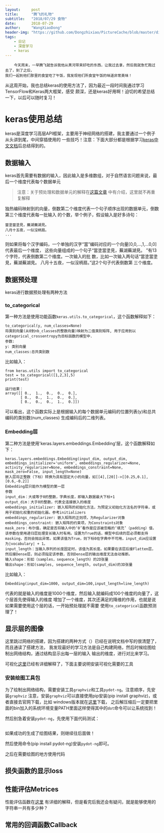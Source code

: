 ```yaml
---
layout:     post
title:      "腾飞的礼物"
subtitle:   "2018/07/29 食物"
date:       2018-07-29
author:     "WangXiaoDong"
header-img: "https://github.com/Dongzhixiao/PictureCache/blob/master/diaryPic/20180729.jpg?raw=true"
tags:
    - 日记
    - 深度学习
    - keras
---
```



```
    今天周末，一早腾飞就告诉我他从黑河带来好吃的东西，让我过去拿，然后我就急忙跑过去了，到了之后，
我们一起到他们那里的食堂吃了午饭，我发现他们所食堂午饭的味道非常美味！
```

从这周开始，我也总结keras的使用方法了，因为最近一段时间我通过学习TensorFlow和Keras两大框架，感受
颇深，还是keras好用啊！迫切的希望总结一下，以后可以随时复习！

# keras使用总结
keras是深度学习高层API框架，主要用于神经网络的搭建，我主要通过一个例子从头讲到尾，中间穿插使用的
一些技巧！注意：下面大部分都是根据学习<a target="_blank" href="http://keras-cn.readthedocs.io/en/latest/">keras中文文档</a>后总结得到的。

## 数据输入

keras首先需要有数据的输入，因此输入是多维数组，对于自然语言问题来说，最后一个维度代表每个数据单元
>注意：关于预处理和数据单元的解释在<a target="_blank" href="https://dongzhixiao.github.io/2018/07/21/so-hot/">这篇文章</a>
中有介绍，这里就不再重复解释

独热编码映射到的向量，倒数第二个维度代表一个句子顺序出现的数据单元，倒数第三个维度代表每一批输入
的个数，举个例子，假设输入是好多诗句：

```
當塗當塗見，蕪湖蕪湖見。 
八月十五夜，一似沒柄扇。
...
```

则如果将每个汉字编码，一个单独的汉字“當”编码对应的一个向量[0,0,...,1,...0,0]代表最后一个维度，
这些向量组成的一个句子“當塗當塗見，蕪湖蕪湖見。 ”有13个字符，代表倒数第二个维度。一次输入的批
数，比如一次输入两句话“當塗當塗見，蕪湖蕪湖見。 八月十五夜，一似沒柄扇。”这2个句子代表倒数第
三个维度。

## 数据预处理

keras进行数据预处理有两种方法

### to_categorical

第一种方法是使用功能函数`keras.utils.to_categorical`，这个函数解释如下：

```
to_categorical(y, num_classes=None)
将类别向量(从0到nb_classes的整数向量)映射为二值类别矩阵, 用于应用到以categorical_crossentropy为目标函数的模型中.
参数:
y: 类别向量
num_classes:总共类别数
```

比如输入：

```
from keras.utils import to_categorical
test = to_categorical([1,2,3],5)
print(test)

运行结果：
array([[ 0.,  1.,  0.,  0.,  0.],
       [ 0.,  0.,  1.,  0.,  0.],
       [ 0.,  0.,  0.,  1.,  0.]])
```

可以看出，这个函数实际上是根据输入的每个数据单元编码的位置列表(y)和总共编码的类别数(num_classes)
生成编码后的二维列表。

### Embedding层

第二种方法是使用'keras.layers.embeddings.Embedding'层，这个函数解释如下：

```
keras.layers.embeddings.Embedding(input_dim, output_dim, embeddings_initializer='uniform', embeddings_regularizer=None, activity_regularizer=None, embeddings_constraint=None, mask_zero=False, input_length=None)
嵌入层将正整数（下标）转换为具有固定大小的向量，如[[4],[20]]->[[0.25,0.1],[0.6,-0.2]]
Embedding层只能作为模型的第一层
参数
input_dim：大或等于0的整数，字典长度，即输入数据最大下标+1
output_dim：大于0的整数，代表全连接嵌入的维度
embeddings_initializer: 嵌入矩阵的初始化方法，为预定义初始化方法名的字符串，或用于初始化权重的初始化器。参考initializers
embeddings_regularizer: 嵌入矩阵的正则项，为Regularizer对象
embeddings_constraint: 嵌入矩阵的约束项，为Constraints对象
mask_zero：布尔值，确定是否将输入中的‘0’看作是应该被忽略的‘填充’（padding）值，该参数在使用递归层处理变长输入时有用。设置为True的话，模型中后续的层必须都支持masking，否则会抛出异常。如果该值为True，则下标0在字典中不可用，input_dim应设置为|vocabulary| + 1。
input_length：当输入序列的长度固定时，该值为其长度。如果要在该层后接Flatten层，然后接Dense层，则必须指定该参数，否则Dense层的输出维度无法自动推断。
输入shape：形如（samples，sequence_length）的2D张量
输出shape：形如(samples, sequence_length, output_dim)的3D张量
```

比如输入：

```
Embedding(input_dim=1000, output_dim=100,input_length=line_length)
```

代表的就是输入的维度是1000个维度，然后输入就编码成100个维度的向量了，这个层首先使得输入的维度
增加了一个维度，其次还满足的降维的作用，也就是说如果需要使用这个层的话，一开始预处理就不需要
使用`to_categorical`函数预测理了！


## 显示层的图像

这里跳过网络的搭建，因为搭建的两种方式（）已经在说明文档中写的很清楚了，而且通读了搭建方法，
我发现最好的学习方法是自己构建网络，然后时候绘图绘制出网络结构，通过结构显示出每一层的输入
输出的维度，进行对比来学习。

可视化<a target="_blank" href="http://keras-cn.readthedocs.io/en/latest/other/visualization/">这里</a>已经有详细解释了，下面主要说明安装可视化需要的工具

### 安装绘图工具包

为了绘制出网络结构，需要安装工具`graphviz`和工具`pydot-ng`。注意顺序，先安装`graphviz`
注意，安装`graphviz`可以直接使用pip安装(pip install graphviz)，或者直接去官网下载，比如
windows版本就在<a target="_blank" href="https://graphviz.gitlab.io/_pages/Download/Download_windows.html">这里</a>下载，
之后解压缩后一定要把里面的bin加入的系统环境变量PATH里面这样使得其中的`dot`命令可以让系统找到！

然后别急着安装`pydot-ng`，先使用下面代码测试：

```

```

如果成功的生成了绘图结果，则继续往后面做！

然后使用命令(pip install pydot-ng)安装`pydot-ng`即可。

之后在需要绘图的地方使用代码

## 损失函数的显示loss



## 性能评估Metrices

性能评估函数在<a target="_blank" href="http://keras-cn.readthedocs.io/en/latest/other/metrics/">这里</a>
有详细的解释，但是看完后我还会有疑问，就是能够使用的字符串一共有多少种？

## 常用的回调函数Callback







